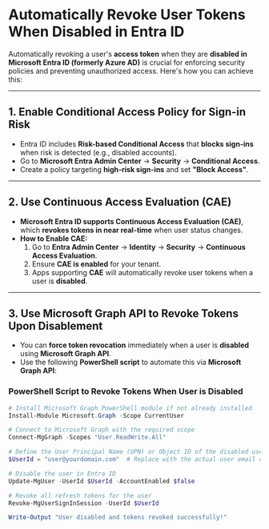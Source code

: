 # **Automatically Revoke User Tokens When Disabled in Entra ID**

Automatically revoking a user's **access token** when they are **disabled in Microsoft Entra ID (formerly Azure AD)** is crucial for enforcing security policies and preventing unauthorized access. Here's how you can achieve this:

---

## **1. Enable Conditional Access Policy for Sign-in Risk**
- Entra ID includes **Risk-based Conditional Access** that **blocks sign-ins** when risk is detected (e.g., disabled accounts).
- Go to **Microsoft Entra Admin Center** → **Security** → **Conditional Access**.
- Create a policy targeting **high-risk sign-ins** and set **"Block Access"**.

---

## **2. Use Continuous Access Evaluation (CAE)**
- **Microsoft Entra ID supports Continuous Access Evaluation (CAE)**, which **revokes tokens in near real-time** when user status changes.
- **How to Enable CAE:**
  1. Go to **Entra Admin Center** → **Identity** → **Security** → **Continuous Access Evaluation**.
  2. Ensure **CAE is enabled** for your tenant.
  3. Apps supporting **CAE** will automatically revoke user tokens when a user is **disabled**.

---

## **3. Use Microsoft Graph API to Revoke Tokens Upon Disablement**
- You can **force token revocation** immediately when a user is **disabled** using **Microsoft Graph API**.
- Use the following **PowerShell script** to automate this via **Microsoft Graph API**:

### **PowerShell Script to Revoke Tokens When User is Disabled**
```powershell
# Install Microsoft Graph PowerShell module if not already installed
Install-Module Microsoft.Graph -Scope CurrentUser

# Connect to Microsoft Graph with the required scope
Connect-MgGraph -Scopes "User.ReadWrite.All"

# Define the User Principal Name (UPN) or Object ID of the disabled user
$UserId = "user@yourdomain.com"  # Replace with the actual user email or object ID

# Disable the user in Entra ID
Update-MgUser -UserId $UserId -AccountEnabled $false

# Revoke all refresh tokens for the user
Revoke-MgUserSignInSession -UserId $UserId

Write-Output "User disabled and tokens revoked successfully!"
